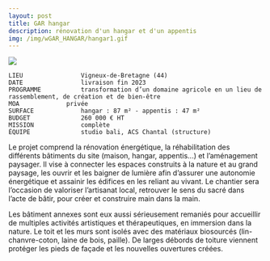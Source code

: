 ```yaml
---
layout: post
title: GAR hangar
description: rénovation d'un hangar et d'un appentis
img: /img/wGAR_HANGAR/hangar1.gif
---
```


<div clas="img_row">
    <img class="col three" src="{{ site.baseurl }}/img/wGAR_HANGAR/hangar1.gif"/>
</div>

```
LIEU                Vigneux-de-Bretagne (44)
DATE                livraison fin 2023
PROGRAMME           transformation d’un domaine agricole en un lieu de rassemblement, de création et de bien-être
MOA  		    privée
SURFACE             hangar : 87 m² - appentis : 47 m²
BUDGET              260 000 € HT
MISSION             complète
ÉQUIPE              studio bali, ACS Chantal (structure)
```

Le projet comprend la rénovation énergétique, la réhabilitation des différents bâtiments du site (maison, hangar, appentis...) et l’aménagement paysager.
Il vise à connecter les espaces construits à la nature et au grand paysage, les ouvrir et les baigner de lumière afin d’assurer une autonomie énergétique et assainir les édifices en les reliant au vivant. Le chantier sera l’occasion de valoriser l’artisanat local, retrouver le sens du sacré dans l’acte de bâtir, pour créer et construire main dans la main.

Les bâtiment annexes sont eux aussi sérieusement remaniés pour accueillir de multiples activités artistiques et thérapeutiques, en immersion dans la nature. Le toit et les murs sont isolés avec des matériaux biosourcés (lin-chanvre-coton, laine de bois, paille). De larges débords de toiture viennent protéger les pieds de façade et les nouvelles ouvertures créées.

<div class="img_row">
	<img class="col two" src="{{ site.baseurl }}/img/wGAR_HANGAR/hangar2.jpg" alt="" title="example image"/>
</div>
<div class="img_row">
	<img class="col three" src="{{ site.baseurl }}/img/wGAR_HANGAR/hangar3.jpg" alt="" title="example image"/>
</div>
